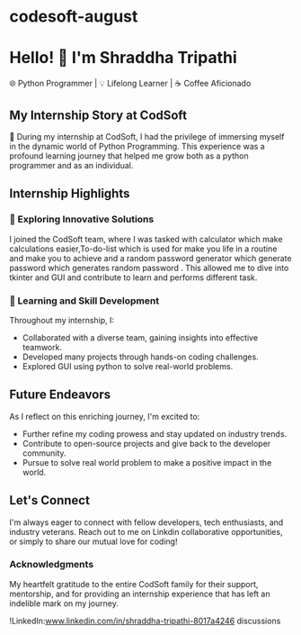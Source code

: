 # codesoft-august
# Hello! 👋 I'm Shraddha Tripathi

🌐 Python Programmer  | 💡 Lifelong Learner | ☕ Coffee Aficionado

## My Internship Story at CodSoft

🏢 During my internship at CodSoft, I had the privilege of immersing myself in the dynamic world of Python Programming. This experience was a profound learning journey that helped me grow both as a python programmer and as an individual.

## Internship Highlights

### 🚀 Exploring Innovative Solutions
I joined the CodSoft  team, where I was tasked with calculator which make calculations easier,To-do-list which is used for make you life in a routine and make you to achieve and a random password generator which generate password which generates random password . This allowed me to dive into tkinter and GUI and contribute to learn and performs different task.

### 🌱 Learning and Skill Development
Throughout my internship, I:
- Collaborated with a diverse team, gaining insights into effective teamwork.
- Developed many projects through hands-on coding challenges.
- Explored GUI using python to solve real-world problems.

## Future Endeavors

As I reflect on this enriching journey, I'm excited to:
- Further refine my coding prowess and stay updated on industry trends.
- Contribute to open-source projects and give back to the developer community.
- Pursue to solve real world problem to make a positive impact in the world.

## Let's Connect

I'm always eager to connect with fellow developers, tech enthusiasts, and industry veterans. Reach out to me on Linkdin collaborative opportunities, or simply to share our mutual love for coding!

### Acknowledgments

My heartfelt gratitude to the entire CodSoft family for their support, mentorship, and for providing an internship experience that has left an indelible mark on my journey.

!LinkedIn:www.linkedin.com/in/shraddha-tripathi-8017a4246  discussions

